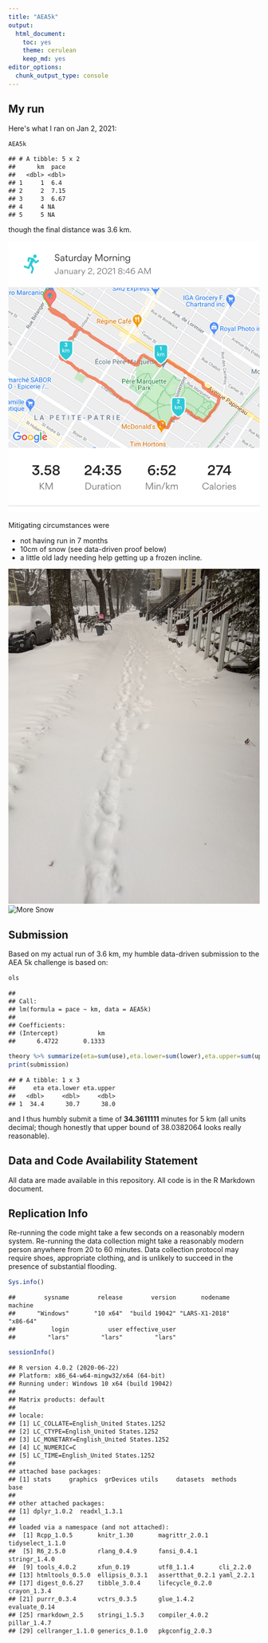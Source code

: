 ```yaml
---
title: "AEA5k"
output: 
  html_document: 
    toc: yes
    theme: cerulean
    keep_md: yes
editor_options: 
  chunk_output_type: console
---
```




## My run

Here's what I ran on Jan 2, 2021:



```r
AEA5k
```

```
## # A tibble: 5 x 2
##      km  pace
##   <dbl> <dbl>
## 1     1  6.4 
## 2     2  7.15
## 3     3  6.67
## 4     4 NA   
## 5     5 NA
```
though the final distance was 3.6 km. 

![run](assets/Screenshot_20210102-091216.png)

Mitigating circumstances were  

- not having run in 7 months
- 10cm of snow (see data-driven proof below)
- a little old lady needing help getting up a frozen incline.

![Snow](assets/PXL_20210102_134626657.jpg)
![More Snow](assets/PXL_20210102_135941048.jpg)

## Submission



Based on my actual run of 3.6 km, my humble data-driven submission to the AEA 5k challenge is based on:


```r
ols
```

```
## 
## Call:
## lm(formula = pace ~ km, data = AEA5k)
## 
## Coefficients:
## (Intercept)           km  
##      6.4722       0.1333
```


```r
theory %>% summarize(eta=sum(use),eta.lower=sum(lower),eta.upper=sum(upper)) -> submission
print(submission)
```

```
## # A tibble: 1 x 3
##     eta eta.lower eta.upper
##   <dbl>     <dbl>     <dbl>
## 1  34.4      30.7      38.0
```
and I thus humbly submit a time of **34.3611111** minutes for 5 km (all units decimal; though honestly that upper bound of 38.0382064 looks really reasonable).

## Data and Code Availability Statement

All data are made available in this repository. All code is in the R Markdown document. 

## Replication Info

Re-running the code might take a few seconds on a reasonably modern system.
Re-running the data collection might take a reasonably modern person anywhere from 20 to 60 minutes. Data collection protocol may require shoes, appropriate clothing, and is unlikely to succeed in the presence of substantial flooding.


```r
Sys.info()
```

```
##        sysname        release        version       nodename        machine 
##      "Windows"       "10 x64"  "build 19042" "LARS-X1-2018"       "x86-64" 
##          login           user effective_user 
##         "lars"         "lars"         "lars"
```

```r
sessionInfo()
```

```
## R version 4.0.2 (2020-06-22)
## Platform: x86_64-w64-mingw32/x64 (64-bit)
## Running under: Windows 10 x64 (build 19042)
## 
## Matrix products: default
## 
## locale:
## [1] LC_COLLATE=English_United States.1252 
## [2] LC_CTYPE=English_United States.1252   
## [3] LC_MONETARY=English_United States.1252
## [4] LC_NUMERIC=C                          
## [5] LC_TIME=English_United States.1252    
## 
## attached base packages:
## [1] stats     graphics  grDevices utils     datasets  methods   base     
## 
## other attached packages:
## [1] dplyr_1.0.2  readxl_1.3.1
## 
## loaded via a namespace (and not attached):
##  [1] Rcpp_1.0.5       knitr_1.30       magrittr_2.0.1   tidyselect_1.1.0
##  [5] R6_2.5.0         rlang_0.4.9      fansi_0.4.1      stringr_1.4.0   
##  [9] tools_4.0.2      xfun_0.19        utf8_1.1.4       cli_2.2.0       
## [13] htmltools_0.5.0  ellipsis_0.3.1   assertthat_0.2.1 yaml_2.2.1      
## [17] digest_0.6.27    tibble_3.0.4     lifecycle_0.2.0  crayon_1.3.4    
## [21] purrr_0.3.4      vctrs_0.3.5      glue_1.4.2       evaluate_0.14   
## [25] rmarkdown_2.5    stringi_1.5.3    compiler_4.0.2   pillar_1.4.7    
## [29] cellranger_1.1.0 generics_0.1.0   pkgconfig_2.0.3
```
